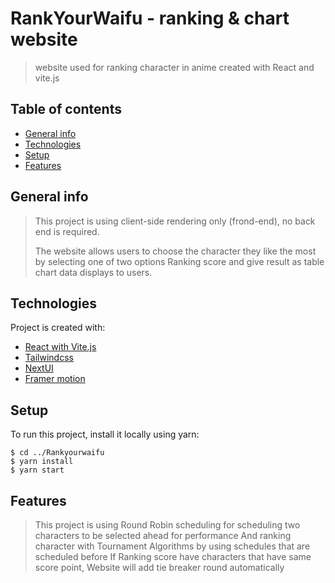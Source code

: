 
# RankYourWaifu - ranking & chart website 
> website used for ranking character in anime created with React and vite.js

## Table of contents
*   [General info](#general-info)
*   [Technologies](#technologies)
*   [Setup](#setup)
*   [Features](#features)

## General info
> This project is using client-side rendering only (frond-end), no back end is required.
> 
> The website allows users to choose the character they like the most by selecting one of two options
> Ranking score and give result as table chart data displays to users.

## Technologies
Project is created with:
*   [React with Vite.js](https://vitejs.dev/) 
*   [Tailwindcss](https://tailwindcss.com/)
*   [NextUI](https://nextui.org/)   
*   [Framer motion](https://www.framer.com/motion/)

## Setup
To run this project, install it locally using yarn:
```
$ cd ../Rankyourwaifu
$ yarn install
$ yarn start
```

## Features
> This project is using Round Robin scheduling for scheduling two characters to be selected ahead for performance
> And ranking character with Tournament Algorithms by using schedules that are scheduled before
> If Ranking score have characters that have same score point, Website will add tie breaker round automatically
